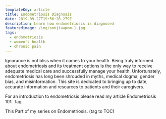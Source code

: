 ```yaml
---
templateKey: article
title: Endometriosis Diagnosis
date: 2019-09-27T19:56:20.279Z
description: Learn how endometriosis is diagnosed
featuredimage: /img/sonjiawpom-1.jpg
tags:
  - endometriosis
  - women's health
  - chronic pain
---
```

Ignorance is not bliss when it comes to your health. Being truly informed about endometriosis and its treatment options is the only way to receive adequate medical care and successfully manage your health. Unfortunately, endometriosis has long been shrouded in myths, medical dogma, gender bias, and misinformation. This site is dedicated to bringing up to date, accurate information and resources to patients and their caregivers.

For an introduction to endometriosis please read my article Endometriosis 101. Tag

This Part of my series on Endometriosis. (tag to TOC)
